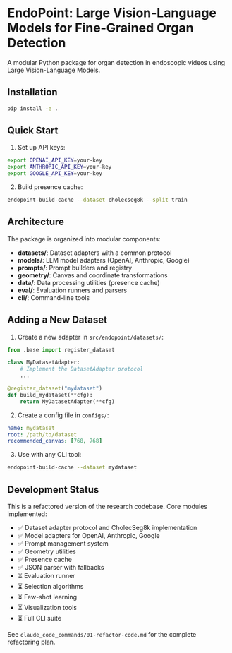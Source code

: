 # EndoPoint: Large Vision-Language Models for Fine-Grained Organ Detection

A modular Python package for organ detection in endoscopic videos using Large Vision-Language Models.

## Installation

```bash
pip install -e .
```

## Quick Start

1. Set up API keys:
```bash
export OPENAI_API_KEY=your-key
export ANTHROPIC_API_KEY=your-key
export GOOGLE_API_KEY=your-key
```

2. Build presence cache:
```bash
endopoint-build-cache --dataset cholecseg8k --split train
```

## Architecture

The package is organized into modular components:

- **datasets/**: Dataset adapters with a common protocol
- **models/**: LLM model adapters (OpenAI, Anthropic, Google)
- **prompts/**: Prompt builders and registry
- **geometry/**: Canvas and coordinate transformations
- **data/**: Data processing utilities (presence cache)
- **eval/**: Evaluation runners and parsers
- **cli/**: Command-line tools

## Adding a New Dataset

1. Create a new adapter in `src/endopoint/datasets/`:

```python
from .base import register_dataset

class MyDatasetAdapter:
    # Implement the DatasetAdapter protocol
    ...

@register_dataset("mydataset")
def build_mydataset(**cfg):
    return MyDatasetAdapter(**cfg)
```

2. Create a config file in `configs/`:

```yaml
name: mydataset
root: /path/to/dataset
recommended_canvas: [768, 768]
```

3. Use with any CLI tool:

```bash
endopoint-build-cache --dataset mydataset
```

## Development Status

This is a refactored version of the research codebase. Core modules implemented:

- ✅ Dataset adapter protocol and CholecSeg8k implementation
- ✅ Model adapters for OpenAI, Anthropic, Google
- ✅ Prompt management system
- ✅ Geometry utilities
- ✅ Presence cache
- ✅ JSON parser with fallbacks
- ⏳ Evaluation runner
- ⏳ Selection algorithms
- ⏳ Few-shot learning
- ⏳ Visualization tools
- ⏳ Full CLI suite

See `claude_code_commands/01-refactor-code.md` for the complete refactoring plan.